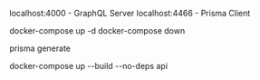 localhost:4000 - GraphQL Server
localhost:4466 - Prisma Client

docker-compose up -d
docker-compose down

prisma generate

docker-compose up --build --no-deps api